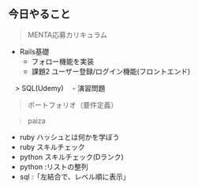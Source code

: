 ## 今日やること

> MENTA応募カリキュラム
- Rails基礎
  - フォロー機能を実装
  -  課題2 ユーザー登録/ログイン機能(フロントエンド)
  


　> SQL(Udemy)
　- 演習問題

> ポートフォリオ（要件定義）

> paiza
- ruby ハッシュとは何かを学ぼう 
- ruby スキルチェック
- python スキルチェック(Dランク)
- python :リストの整列 
- sql :「左結合で、レベル順に表示」
